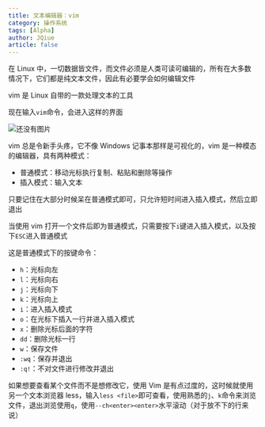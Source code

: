 ```yaml
---
title: 文本编辑器：vim
category: 操作系统
tags: [Alpha]
author: JQiue
article: false
---
```


在 Linux 中，一切数据皆文件，而文件必须是人类可读可编辑的，所有在大多数情况下，它们都是纯文本文件，因此有必要学会如何编辑文件

vim 是 Linux 自带的一款处理文本的工具

现在输入`vim`命令，会进入这样的界面

![还没有图片](/)

vim 总是令新手头疼，它不像 Windows 记事本那样是可视化的，vim 是一种模态的编辑器，具有两种模式：

+ 普通模式：移动光标执行复制、粘贴和删除等操作
+ 插入模式：输入文本

只要记住在大部分时候呆在普通模式即可，只允许短时间进入插入模式，然后立即退出

当使用 vim 打开一个文件后即为普通模式，只需要按下`i`键进入插入模式，以及按下`ESC`进入普通模式

这是普通模式下的按键命令：

+ `h`：光标向左
+ `l`：光标向右
+ `j`：光标向下
+ `k`：光标向上
+ `i`：进入插入模式
+ `o`：在光标下插入一行并进入插入模式
+ `x`：删除光标后面的字符
+ `dd`：删除光标一行
+ `w`：保存文件
+ `:wq`：保存并退出
+ `:q!`：不对文件进行修改并退出

如果想要查看某个文件而不是想修改它，使用 Vim 是有点过度的，这时候就使用另一个文本浏览器 less，输入`less <file>`即可查看，使用熟悉的`j`、`k`命令来浏览文件，退出浏览使用`q`，使用`--ch<enter><enter>`水平滚动（对于放不下的行来说）
